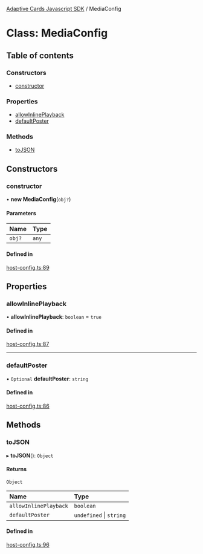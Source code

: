 [Adaptive Cards Javascript SDK](../README.md) / MediaConfig

# Class: MediaConfig

## Table of contents

### Constructors

- [constructor](MediaConfig.md#constructor)

### Properties

- [allowInlinePlayback](MediaConfig.md#allowinlineplayback)
- [defaultPoster](MediaConfig.md#defaultposter)

### Methods

- [toJSON](MediaConfig.md#tojson)

## Constructors

### constructor

• **new MediaConfig**(`obj?`)

#### Parameters

| Name | Type |
| :------ | :------ |
| `obj?` | `any` |

#### Defined in

[host-config.ts:89](https://github.com/asseco-see/AdaptiveCards/blob/d5d2c7b75/source/nodejs/adaptivecards/src/host-config.ts#L89)

## Properties

### allowInlinePlayback

• **allowInlinePlayback**: `boolean` = `true`

#### Defined in

[host-config.ts:87](https://github.com/asseco-see/AdaptiveCards/blob/d5d2c7b75/source/nodejs/adaptivecards/src/host-config.ts#L87)

___

### defaultPoster

• `Optional` **defaultPoster**: `string`

#### Defined in

[host-config.ts:86](https://github.com/asseco-see/AdaptiveCards/blob/d5d2c7b75/source/nodejs/adaptivecards/src/host-config.ts#L86)

## Methods

### toJSON

▸ **toJSON**(): `Object`

#### Returns

`Object`

| Name | Type |
| :------ | :------ |
| `allowInlinePlayback` | `boolean` |
| `defaultPoster` | `undefined` \| `string` |

#### Defined in

[host-config.ts:96](https://github.com/asseco-see/AdaptiveCards/blob/d5d2c7b75/source/nodejs/adaptivecards/src/host-config.ts#L96)
